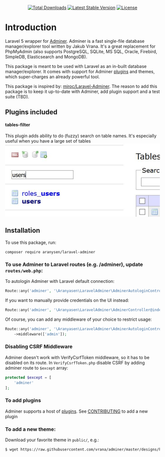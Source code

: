 <p align="center">
<a href="https://packagist.org/packages/aranyasen/laravel-adminer"><img src="https://poser.pugx.org/aranyasen/laravel-adminer/downloads" alt="Total Downloads"></a>
<a href="https://packagist.org/packages/aranyasen/laravel-adminer"><img src="https://poser.pugx.org/aranyasen/laravel-adminer/v/stable" alt="Latest Stable Version"></a>
<a href="https://packagist.org/packages/aranyasen/laravel-adminer"><img src="https://poser.pugx.org/aranyasen/laravel-adminer/license" alt="License"></a>
</p>

# Introduction
Laravel 5 wrapper for [Adminer](https://www.adminer.org).
Adminer is a fast single-file database manager/explorer tool written by Jakub Vrana. It's a great replacement for 
PhpMyAdmin (also supports PostgreSQL, SQLite, MS SQL, Oracle, Firebird, SimpleDB, Elasticsearch and MongoDB).

This package is meant to be used with Laravel as an in-built database manager/explorer. It comes with support for
Adminer [plugins](https://www.adminer.org/en/plugins/) and themes, which super-charges an already powerful tool.

This package is inspired by: [miroc/Laravel-Adminer](https://github.com/miroc/Laravel-Adminer). The reason to add this
 package is to keep it up-to-date with Adminer, add plugin support and a test suite (TBD).

## Plugins included
#### tables-filter
This plugin adds ability to do (fuzzy) search on table names. It's especially useful when you have a large set of tables 
![tables-filter](images/table-filter-plugin.JPG)

## Installation
To use this package, run:
```
composer require aranysen/laravel-adminer
```
### To use Adminer to Laravel routes (e.g. /adminer), update `routes/web.php`:

To autologin Adminer with Laravel default connection:
```php
Route::any('adminer', '\Aranyasen\LaravelAdminer\AdminerAutologinController@index');
```

If you want to manually provide credentials on the UI instead:
```php
Route::any('adminer', '\Aranyasen\LaravelAdminer\AdminerController@index');
```

Of course, you can add any middleware of your choice to restrict usage:
```php
Route::any('adminer', '\Aranyasen\LaravelAdminer\AdminerAutologinController@index')
    ->middleware(['admin']);
```

### Disabling CSRF Middleware
Adminer doesn't work with VerifyCsrfToken middleware, so it has to be disabled on its route.
In `VerifyCsrfToken.php` disable CSRF by adding adminer route to `$except` array:
```php
protected $except = [
    'adminer'
];
```

### To add plugins
Adminer supports a host of [plugins](https://www.adminer.org/en/plugins/). 
See [CONTRIBUTING](CONTRIBUTING.md) to add a new plugin

### To add a new theme:
Download your favorite theme in `public/`, e.g.:
```bash
$ wget https://raw.githubusercontent.com/vrana/adminer/master/designs/hever/adminer.css
```
